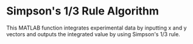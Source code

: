 # Simpson's 1/3 Rule Algorithm
This MATLAB function integrates experimental data by inputting x and y vectors and outputs the integrated value by using Simpson's 1/3 rule.
